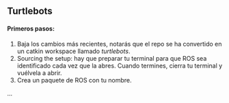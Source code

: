 ## Turtlebots

#### Primeros pasos:
1) Baja los cambios más recientes, notarás que el repo se ha convertido en un catkin workspace llamado _turtlebots_.
2) Sourcing the setup: hay que preparar tu terminal para que ROS sea identificado cada vez que la abres. Cuando termines, cierra tu terminal y vuélvela a abrir. 
3) Crea un paquete de ROS con tu nombre.

... 
